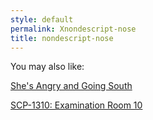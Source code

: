 ```yaml
---
style: default
permalink: Xnondescript-nose
title: nondescript-nose
---
```

You may also like:

[She's Angry and Going South](http://scp-wiki.net/she-s-angry-and-going-south)

[SCP-1310: Examination Room 10](http://scp-wiki.net/scp-1310)
